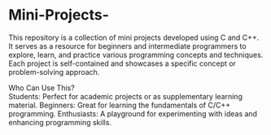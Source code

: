 # Mini-Projects-
This repository is a collection of mini projects developed using C and C++. It serves as a resource for beginners and intermediate programmers to explore, learn, and practice various programming concepts and techniques. Each project is self-contained and showcases a specific concept or problem-solving approach.
<br>

Who Can Use This?
<br>
Students: Perfect for academic projects or as supplementary learning material.
Beginners: Great for learning the fundamentals of C/C++ programming.
Enthusiasts: A playground for experimenting with ideas and enhancing programming skills.
